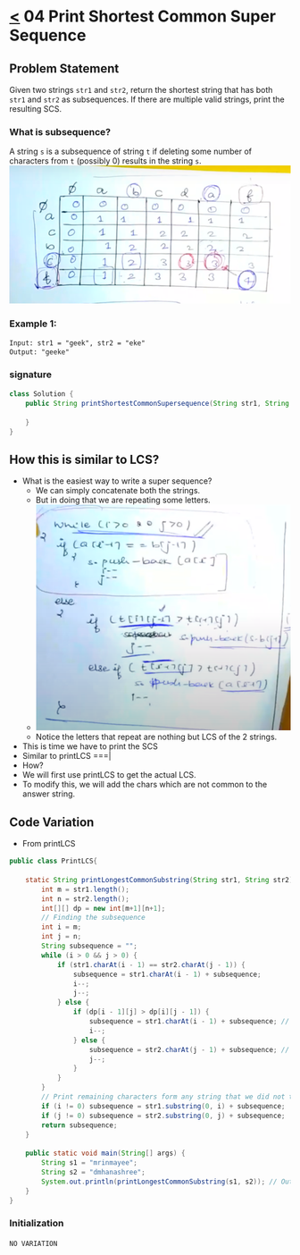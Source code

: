 # [<](../Readme.md) 04 Print Shortest Common Super Sequence

## Problem Statement
Given two strings `str1` and `str2`, return the shortest string that has both `str1` and `str2` as subsequences.
If there are multiple valid strings, print the resulting SCS.

### What is subsequence?
A string `s` is a subsequence of string `t` if deleting some number of characters from `t` (possibly 0) results in the string `s`.
![img.png](img.png)

### Example 1:
```text
Input: str1 = "geek", str2 = "eke"
Output: "geeke"
```

### signature
```java
class Solution {
    public String printShortestCommonSupersequence(String str1, String str2) {

    }
}
```

## How this is similar to LCS?
- What is the easiest way to write a super sequence?
    - We can simply concatenate both the strings.
    - But in doing that we are repeating some letters.
    - ![img_1.png](img_1.png)
    - Notice the letters that repeat are nothing but LCS of the 2 strings.
- This is time we have to print the SCS
- Similar to printLCS ===|
- How? 
- We will first use printLCS to get the actual LCS.
- To modify this, we will add the chars which are not common to the answer string.

## Code Variation
- From printLCS
```java
public class PrintLCS{
    
    static String printLongestCommonSubstring(String str1, String str2) {
        int m = str1.length();
        int n = str2.length();
        int[][] dp = new int[m+1][n+1];
        // Finding the subsequence
        int i = m;
        int j = n;
        String subsequence = "";
        while (i > 0 && j > 0) {
            if (str1.charAt(i - 1) == str2.charAt(j - 1)) {
                subsequence = str1.charAt(i - 1) + subsequence;
                i--;
                j--;
            } else {
                if (dp[i - 1][j] > dp[i][j - 1]) {
                    subsequence = str1.charAt(i - 1) + subsequence; // include the character that did not match
                    i--;
                } else {
                    subsequence = str2.charAt(j - 1) + subsequence; // include the character that did not match
                    j--;
                }
            }
        }
        // Print remaining characters form any string that we did not traverse completely
        if (i != 0) subsequence = str1.substring(0, i) + subsequence;
        if (j != 0) subsequence = str2.substring(0, j) + subsequence;
        return subsequence;
    }

    public static void main(String[] args) {
        String s1 = "mrinmayee";
        String s2 = "dmhanashree";
        System.out.println(printLongestCommonSubstring(s1, s2)); // Output: dmrihanmayshree 
    }
}
```

### Initialization
```NO VARIATION```